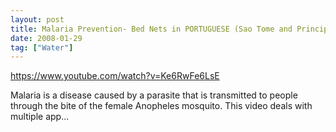 ```yaml
---
layout: post
title: Malaria Prevention- Bed Nets in PORTUGUESE (Sao Tome and Principe)
date: 2008-01-29
tag: ["Water"]
---
```


https://www.youtube.com/watch?v=Ke6RwFe6LsE  

Malaria is a disease caused by a parasite that is transmitted to people through the bite of the female Anopheles mosquito. This video deals with multiple app...
